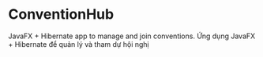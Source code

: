 # ConventionHub
 JavaFX + Hibernate app to manage and join conventions. Ứng dụng JavaFX + Hibernate để quản lý và tham dự hội nghị
